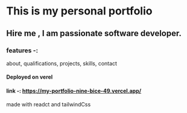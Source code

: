 # This is my personal portfolio

## Hire me , I am passionate software developer.

### features -:
about, qualifications, projects, skills, contact

#### Deployed on verel

#### link -: https://my-portfolio-nine-bice-49.vercel.app/

made with readct and tailwindCss


